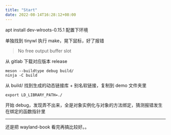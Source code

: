 ```yaml
---
title: "Start"
date: 2022-08-14T16:28:12+08:00
---
```




apt install dev-wlroots-0.15.1 配置下环境

单独找到 tinywl 执行 make，晃下鼠标，好了报错

> No free output buffer slot

从 gitlab 下载对应版本 release

```
meson --buildtype debug build/
ninja -C build
```

从 build/ 找到生成的动态链接库 + 别名软链接，复制到 demo 文件夹里

```
export LD_LIBRARY_PATH=./
```

开始 debug，发现弄不出来，全是对象实例化与对象的方法绑定，猜测报错发生在绑定的函数指针里

---

还是把 wayland-book 看完再搞比较好。。